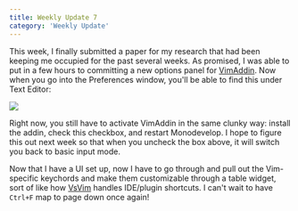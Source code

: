 ```yaml
---
title: Weekly Update 7
category: 'Weekly Update'
---
```

This week, I finally submitted a paper for my research that had been keeping me occupied for the past several weeks. 
As promised, I was able to put in a few hours to committing a new options panel for [VimAddin](http://github.com/alextsui05/VimAddin).
Now when you go into the Preferences window, you'll be able to find this under Text Editor:

<a class="image-link" href="{{site.baseurl}}/public/img/vim-addin-preferences-panel.png"><img src="{{site.baseurl}}/public/img/vim-addin-preferences-panel.png"></a>

Right now, you still have to activate VimAddin in the same clunky way: install the addin, check this checkbox, and restart Monodevelop.
I hope to figure this out next week so that when you uncheck the box above, it will switch you back to basic input mode.

Now that I have a UI set up, now I have to go through and pull out the Vim-specific keychords and make them customizable through a table widget, sort of like how [VsVim](https://github.com/jaredpar/VsVim) handles IDE/plugin shortcuts.
I can't wait to have `Ctrl+F` map to page down once again!

